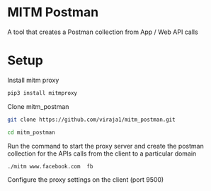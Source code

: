 # MITM Postman

A tool that creates a Postman collection from App / Web API calls

# Setup

Install mitm proxy

```sh
pip3 install mitmproxy
```

Clone mitm_postman

```sh
git clone https://github.com/viraja1/mitm_postman.git
```

```sh
cd mitm_postman
```

Run the command to start the proxy server and create the postman collection for the APIs calls from the client to a particular domain

```sh
./mitm www.facebook.com  fb
```

Configure the proxy settings on the client (port 9500)

